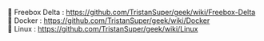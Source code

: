 🚀 Freebox Delta : https://github.com/TristanSuper/geek/wiki/Freebox-Delta
<br>
🐳 Docker : https://github.com/TristanSuper/geek/wiki/Docker
<br>
🐧 Linux : https://github.com/TristanSuper/geek/wiki/Linux
